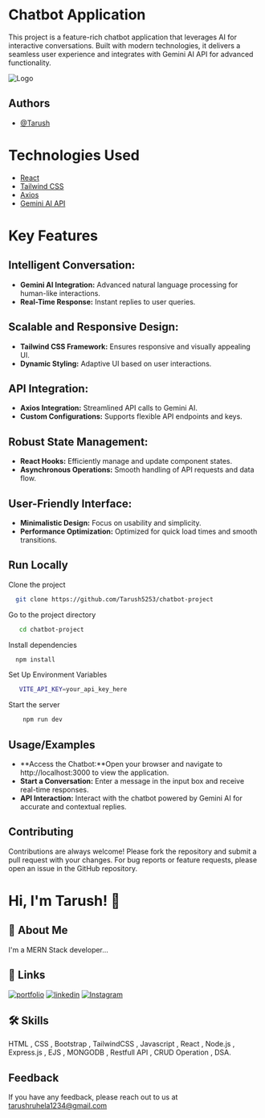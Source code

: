# Chatbot Application

This project is a feature-rich chatbot application that leverages AI for interactive conversations. Built with modern technologies, it delivers a seamless user experience and integrates with Gemini AI API for advanced functionality.

![Logo](https://res.cloudinary.com/dnd5xffi3/image/upload/v1721545024/Wanderlust_Dev/pj3wxca2trzbpy6t6ebq.png)

## Authors

- [@Tarush](https://www.github.com/tarush5253)

# Technologies Used

 - [React]()  
 - [Tailwind CSS]()  
 - [Axios]()  
 - [Gemini AI API]()  

# Key Features

## Intelligent Conversation:
- **Gemini AI Integration:** Advanced natural language processing for human-like interactions.
- **Real-Time Response:** Instant replies to user queries.

## Scalable and Responsive Design:
- **Tailwind CSS Framework:** Ensures responsive and visually appealing UI.
- **Dynamic Styling:** Adaptive UI based on user interactions.

## API Integration:
- **Axios Integration:** Streamlined API calls to Gemini AI.
- **Custom Configurations:** Supports flexible API endpoints and keys.

## Robust State Management:
- **React Hooks:** Efficiently manage and update component states.
- **Asynchronous Operations:** Smooth handling of API requests and data flow.

## User-Friendly Interface:
- **Minimalistic Design:** Focus on usability and simplicity.
- **Performance Optimization:** Optimized for quick load times and smooth transitions.


## Run Locally

Clone the project

```bash
  git clone https://github.com/Tarush5253/chatbot-project
```

Go to the project directory

```bash
   cd chatbot-project
```

Install dependencies

```bash
  npm install
```
Set Up Environment Variables

```bash
   VITE_API_KEY=your_api_key_here
```

Start the server

```bash
    npm run dev
```


## Usage/Examples

- **Access the Chatbot:**Open your browser and navigate to http://localhost:3000 to view the application.
- **Start a Conversation:** Enter a message in the input box and receive real-time responses.
- **API Interaction:** Interact with the chatbot powered by Gemini AI for accurate and contextual replies.

## Contributing

Contributions are always welcome! Please fork the repository and submit a pull request with your changes. For bug reports or feature requests, please open an issue in the GitHub repository.

# Hi, I'm Tarush! 👋


## 🚀 About Me
I'm a MERN Stack developer...


## 🔗 Links
[![portfolio](https://img.shields.io/badge/my_portfolio-000?style=for-the-badge&logo=ko-fi&logoColor=white)](https://tarush5253.github.io/my-portfolio/)
[![linkedin](https://img.shields.io/badge/linkedin-0A66C2?style=for-the-badge&logo=linkedin&logoColor=white)](https://www.linkedin.com/in/tarushruhela/)
[![Instagram](https://img.shields.io/badge/instagram-1DA1F2?style=for-the-badge&logo=instagram&logoColor=pink)](https://www.instagram.com/t_rush0r/)


## 🛠 Skills
HTML , CSS , Bootstrap , TailwindCSS , Javascript , React , Node.js , Express.js , EJS , MONGODB , Restfull API , CRUD Operation , DSA.



## Feedback

If you have any feedback, please reach out to us at tarushruhela1234@gmail.com
